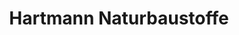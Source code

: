 ---
title: "Hartmann Naturbaustoffe"
url: /hoerselberg-hainich/hartmann-naturbaustoffe/
shop: Kramladen
---